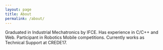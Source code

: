 ```yaml
---
layout: page
title: About
permalink: /about/
---
```

Graduated in Industrial Mechatronics by IFCE.
Has experience in C/C++ and Web. Participant in Robotics Mobile competitions.
Currently works as Technical Support at CREDE17.